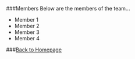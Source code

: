 ###Members
Below are the members of the team...

- Member 1
- Member 2
- Member 3
- Member 4

###[Back to Homepage](index.md)
